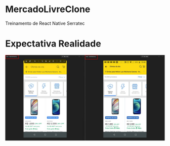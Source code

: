 # MercadoLivreClone
Treinamento de React Native Serratec

 # Expectativa                                                          Realidade                                                                                      
![clone](https://github.com/HeltonMulinaria/MercadoLivreClone/blob/master/assets/expectativaXrealidade.jpeg)

